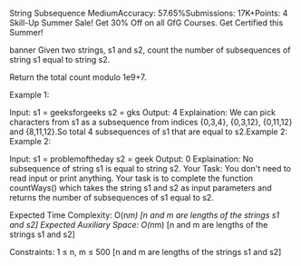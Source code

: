 String Subsequence
MediumAccuracy: 57.65%Submissions: 17K+Points: 4
Skill-Up Summer Sale! Get 30% Off on all GfG Courses.
Get Certified this Summer!

banner
Given two strings, s1 and s2, count the number of subsequences of string s1 equal to string s2.

Return the total count modulo 1e9+7.

Example 1:

Input: 
s1 = geeksforgeeks
s2 = gks
Output:
4
Explaination: 
We can pick characters from s1 as a subsequence from indices {0,3,4}, {0,3,12}, {0,11,12} and {8,11,12}.So total 4 subsequences of s1 that are equal to s2.Example 2:
Example 2:

Input: 
s1 = problemoftheday
s2 = geek
Output:
0
Explaination: 
No subsequence of string s1 is equal to string s2.
Your Task:
You don't need to read input or print anything. Your task is to complete the function countWays() which takes the string s1 and s2 as input parameters and returns the number of subsequences of s1 equal to s2.

Expected Time Complexity: O(n*m)        [n and m are lengths of the strings s1 and s2]
Expected Auxiliary Space: O(n*m)           [n and m are lengths of the strings s1 and s2]

Constraints:
1 ≤ n, m ≤ 500  [n and m are lengths of the strings s1 and s2]